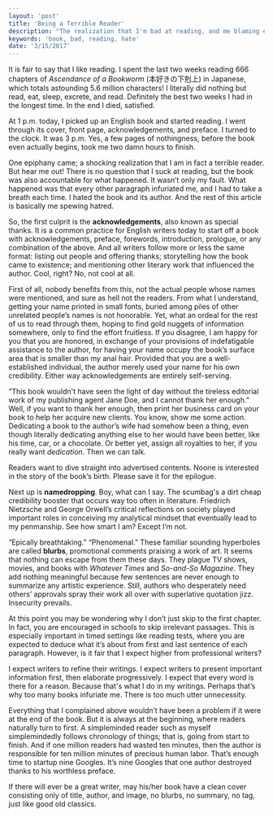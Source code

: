 ```yaml
---
layout: 'post'
title: 'Being a Terrible Reader'
description: "The realization that I'm bad at reading, and me blaming every book in existence instead of admitting my fault."
keywords: 'book, bad, reading, hate'
date: '3/15/2017'
---
```


It is fair to say that I like reading. I spent the last two weeks reading 666 chapters of *Ascendance of a Bookworm* (本好きの下剋上) in Japanese, which totals astounding 5.6 million characters! I literally did nothing but read, eat, sleep, excrete, and read. Definitely the best two weeks I had in the longest time. In the end I died, satisfied.

At 1 p.m. today, I picked up an English book and started reading. I went through its cover, front page, acknowledgements, and preface. I turned to the clock. It was 3 p.m. Yes, a few pages of nothingness, before the book even actually begins, took me two damn hours to finish.

One epiphany came; a shocking realization that I am in fact a terrible reader. But hear me out! There is no question that I suck at reading, but the book was also accountable for what happened. It wasn’t only my fault. What happened was that every other paragraph infuriated me, and I had to take a breath each time. I hated the book and its author. And the rest of this article is basically me spewing hatred.

So, the first culprit is the **acknowledgements**, also known as special thanks. It is a common practice for English writers today to start off a book with acknowledgements, preface, forewords, introduction, prologue, or any combination of the above. And all writers follow more or less the same format: listing out people and offering thanks; storytelling how the book came to existence; and mentioning other literary work that influenced the author. Cool, right? No, not cool at all.

First of all, nobody benefits from this, not the actual people whose names were mentioned, and sure as hell not the readers. From what I understand, getting your name printed in small fonts, buried among piles of other unrelated people’s names is not honorable. Yet, what an ordeal for the rest of us to read through them, hoping to find gold nuggets of information somewhere, only to find the effort fruitless. If you disagree, I am happy for you that you are honored, in exchange of your provisions of indefatigable assistance to the author, for having your name occupy the book’s surface area that is smaller than my anal hair. Provided that you are a well-established individual, the author merely used your name for his own credibility. Either way acknowledgements are entirely self-serving.

“This book wouldn't have seen the light of day without the tireless editorial work of my publishing agent Jane Doe, and I cannot thank her enough.” Well, if you want to thank her enough, then print her business card on your book to help her acquire new clients. You know, show me some action. Dedicating a book to the author’s wife had somehow been a thing, even though literally dedicating anything else to her would have been better, like his time, car, or a chocolate. Or better yet, assign all royalties to her, if you really want *dedication*. Then we can talk.

Readers want to dive straight into advertised contents. Noone is interested in the story of the book’s birth. Please save it for the epilogue.

Next up is **namedropping**. Boy, what can I say. The scumbag's a dirt cheap credibility booster that occurs way too often in literature. Friedrich Nietzsche and George Orwell’s critical reflections on society played important roles in conceiving my analytical mindset that eventually lead to my penmanship. See how smart I am? Except I’m not.

“Epically breathtaking.” “Phenomenal.” These familiar sounding hyperboles are called **blurbs**, promotional comments praising a work of art. It seems that nothing can escape from them these days. They plague TV shows, movies, and books with *Whatever Times* and *So-and-So Magazine*. They add nothing meaningful because few sentences are never enough to summarize any artistic experience. Still, authors who desperately need others’ approvals spray their work all over with superlative quotation jizz. Insecurity prevails.

At this point you may be wondering why I don’t just skip to the first chapter. In fact, you are encouraged in schools to skip irrelevant passages. This is especially important in timed settings like reading tests, where you are expected to deduce what it’s about from first and last sentence of each paragraph. However, is it fair that I expect higher from professional writers?

I expect writers to refine their writings. I expect writers to present important information first, then elaborate progressively. I expect that every word is there for a reason. Because that's what I do in my writings. Perhaps that’s why too many books infuriate me. There is too much utter unnecessity.

Everything that I complained above wouldn’t have been a problem if it were at the end of the book. But it is always at the beginning, where readers naturally turn to first. A simpleminded reader such as myself simplemindedly follows chronology of things; that is, going from start to finish. And if one million readers had wasted ten minutes, then the author is responsible for ten million minutes of precious human labor. That’s enough time to startup nine Googles. It’s nine Googles that one author destroyed thanks to his worthless preface.

If there will ever be a great writer, may his/her book have a clean cover consisting only of title, author, and image, no blurbs, no summary, no tag, just like good old classics.